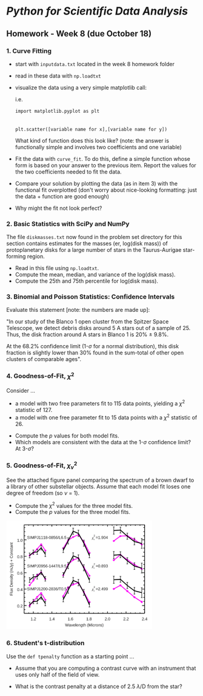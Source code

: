 # _Python for Scientific Data Analysis_

## Homework - Week 8 (due October 18)


### 1. Curve Fitting

* start with ``inputdata.txt`` located in the week 8 homework folder

* read in these data with ``np.loadtxt``

* visualize the data using a very simple matplotlib call:
 
  i.e.
  
  ```
  import matplotlib.pyplot as plt
  
  
  plt.scatter([variable name for x],[variable name for y])
  
  ```
  
  What kind of function does this look like? (note: the answer is functionally simple and involves two coefficients and one variable)
  
  
* Fit the data with ``curve_fit``.   To do this, define a simple function whose form is based on your answer to the previous item.  Report the values for the two coefficients needed to fit the data.

* Compare your solution by plotting the data (as in item 3) with the functional fit overplotted (don't worry about nice-looking formatting: just the data + function are good enough)

* Why might the fit not look perfect?


### 2. Basic Statistics with SciPy and NumPy

The file ``diskmasses.txt`` now found in the problem set directory for this section contains estimates for the masses (er, log(disk mass)) of protoplanetary disks for a large number of stars in the Taurus-Aurigae star-forming region.   

* Read in this file using ``np.loadtxt``.  
* Compute the mean, median, and variance of the log(disk mass).   
* Compute the 25th and 75th percentile for log(disk mass).


### 3. Binomial and Poisson Statistics: Confidence Intervals

Evaluate this statement [note: the numbers are made up]:

"In our study of the Blanco 1 open cluster from the Spitzer Space Telescope, we detect debris disks around 5 A stars out of a sample of 25.   Thus, the disk fraction around A stars in Blanco 1 is 20% $\pm$ 9.8%.   

At the 68.2% confidence limit (1-$\sigma$ for a normal distribution), this disk fraction is slightly lower than 30% found in the sum-total of other open clusters of comparable ages".

### 4. Goodness-of-Fit, $\chi_{}^{2}$


Consider ...

 * a model with two free parameters fit to 115 data points, yielding a $\chi^{2}$ statistic of 127.
 * a model with one free parameter fit to 15 data points with a  $\chi^{2}$ statistic of 26.

 
 - Compute the $p$ values for both model fits.
 - Which models are consistent with the data at the 1-$\sigma$ confidence limit?  At 3-$\sigma$?

### 5. Goodness-of-Fit, $\chi_{\nu}^{2}$

See the attached figure panel comparing the spectrum of a brown dwarf to a library of other substellar objects.   Assume that each model fit loses one degree of freedom (so $\nu$ = 1). 

- Compute the $\chi^{2}$ values for the three model fits.
- Compute the $p$ values for the three model fits.  

![](./empirical_comparison.png)


### 6. Student's t-distribution

Use the ``def tpenalty`` function as a starting point ...

* Assume that you are computing a contrast curve with an instrument that uses only half of the field of view. 

* What is the contrast penalty at a distance of 2.5 $\lambda$/D from the star?


